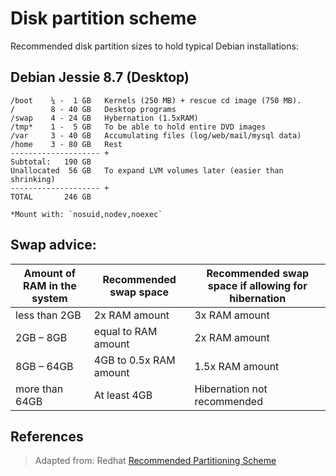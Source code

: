 # Disk partition scheme

Recommended disk partition sizes to hold typical Debian installations:


## Debian Jessie 8.7 (Desktop)

```
/boot    ¼ -  1 GB   Kernels (250 MB) + rescue cd image (750 MB).
/        8 - 40 GB   Desktop programs
/swap    4 - 24 GB   Hybernation (1.5xRAM)
/tmp*    1 -  5 GB   To be able to hold entire DVD images
/var     3 - 40 GB   Accumulating files (log/web/mail/mysql data)
/home    3 - 80 GB   Rest
-------------------- +
Subtotal:   190 GB
Unallocated  56 GB   To expand LVM volumes later (easier than shrinking)
-------------------- +
TOTAL       246 GB
```

```
*Mount with: `nosuid,nodev,noexec`
```

## Swap advice:
|Amount of RAM in the system|Recommended swap space|Recommended swap space if allowing for hibernation|
|---|---|---|
|less than 2GB|2x RAM amount|3x RAM amount|
|2GB – 8GB|equal to RAM amount|2x RAM amount|
|8GB – 64GB|4GB to 0.5x RAM amount|1.5x RAM amount|
|more than 64GB|At least 4GB|Hibernation not recommended|

## References

> Adapted from: Redhat
> [Recommended Partitioning Scheme][1]


<!-- REFERENCES -->

[1]:https://access.redhat.com/documentation/en-us/red_hat_enterprise_linux/7/html/installation_guide/sect-disk-partitioning-setup-x86#sect-custom-partitioning-x86
